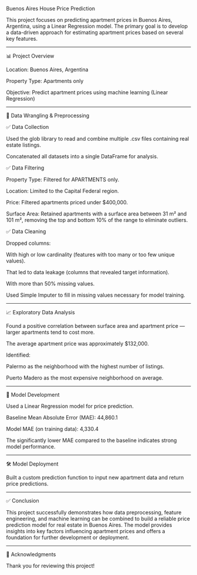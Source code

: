 Buenos Aires House Price Prediction

This project focuses on predicting apartment prices in Buenos Aires, Argentina, using a Linear Regression model. The primary goal is to develop a data-driven approach for estimating apartment prices based on several key features.


---

📊 Project Overview

Location: Buenos Aires, Argentina

Property Type: Apartments only

Objective: Predict apartment prices using machine learning (Linear Regression)



---

🧹 Data Wrangling & Preprocessing

✅ Data Collection

Used the glob library to read and combine multiple .csv files containing real estate listings.

Concatenated all datasets into a single DataFrame for analysis.


✅ Data Filtering

Property Type: Filtered for APARTMENTS only.

Location: Limited to the Capital Federal region.

Price: Filtered apartments priced under $400,000.

Surface Area: Retained apartments with a surface area between 31 m² and 101 m², removing the top and bottom 10% of the range to eliminate outliers.


✅ Data Cleaning

Dropped columns:

With high or low cardinality (features with too many or too few unique values).

That led to data leakage (columns that revealed target information).

With more than 50% missing values.


Used Simple Imputer to fill in missing values necessary for model training.



---

📈 Exploratory Data Analysis

Found a positive correlation between surface area and apartment price — larger apartments tend to cost more.

The average apartment price was approximately $132,000.

Identified:

Palermo as the neighborhood with the highest number of listings.

Puerto Madero as the most expensive neighborhood on average.




---

🤖 Model Development

Used a Linear Regression model for price prediction.

Baseline Mean Absolute Error (MAE): 44,860.1

Model MAE (on training data): 4,330.4

The significantly lower MAE compared to the baseline indicates strong model performance.




---

🛠️ Model Deployment

Built a custom prediction function to input new apartment data and return price predictions.



---

✅ Conclusion

This project successfully demonstrates how data preprocessing, feature engineering, and machine learning can be combined to build a reliable price prediction model for real estate in Buenos Aires. The model provides insights into key factors influencing apartment prices and offers a foundation for further development or deployment.


---

🙏 Acknowledgments

Thank you for reviewing this project!
